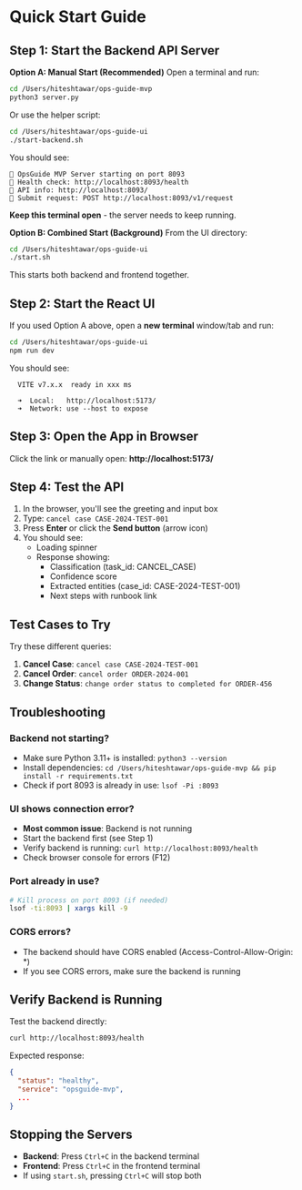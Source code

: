 # Quick Start Guide

## Step 1: Start the Backend API Server

**Option A: Manual Start (Recommended)**
Open a terminal and run:

```bash
cd /Users/hiteshtawar/ops-guide-mvp
python3 server.py
```

Or use the helper script:
```bash
cd /Users/hiteshtawar/ops-guide-ui
./start-backend.sh
```

You should see:
```
🚀 OpsGuide MVP Server starting on port 8093
📍 Health check: http://localhost:8093/health
📍 API info: http://localhost:8093/
📍 Submit request: POST http://localhost:8093/v1/request
```

**Keep this terminal open** - the server needs to keep running.

**Option B: Combined Start (Background)**
From the UI directory:
```bash
cd /Users/hiteshtawar/ops-guide-ui
./start.sh
```
This starts both backend and frontend together.

## Step 2: Start the React UI

If you used Option A above, open a **new terminal** window/tab and run:

```bash
cd /Users/hiteshtawar/ops-guide-ui
npm run dev
```

You should see:
```
  VITE v7.x.x  ready in xxx ms

  ➜  Local:   http://localhost:5173/
  ➜  Network: use --host to expose
```

## Step 3: Open the App in Browser

Click the link or manually open: **http://localhost:5173/**

## Step 4: Test the API

1. In the browser, you'll see the greeting and input box
2. Type: `cancel case CASE-2024-TEST-001`
3. Press **Enter** or click the **Send button** (arrow icon)
4. You should see:
   - Loading spinner
   - Response showing:
     - Classification (task_id: CANCEL_CASE)
     - Confidence score
     - Extracted entities (case_id: CASE-2024-TEST-001)
     - Next steps with runbook link

## Test Cases to Try

Try these different queries:

1. **Cancel Case**: `cancel case CASE-2024-TEST-001`
2. **Cancel Order**: `cancel order ORDER-2024-001`
3. **Change Status**: `change order status to completed for ORDER-456`

## Troubleshooting

### Backend not starting?
- Make sure Python 3.11+ is installed: `python3 --version`
- Install dependencies: `cd /Users/hiteshtawar/ops-guide-mvp && pip install -r requirements.txt`
- Check if port 8093 is already in use: `lsof -Pi :8093`

### UI shows connection error?
- **Most common issue**: Backend is not running
- Start the backend first (see Step 1)
- Verify backend is running: `curl http://localhost:8093/health`
- Check browser console for errors (F12)

### Port already in use?
```bash
# Kill process on port 8093 (if needed)
lsof -ti:8093 | xargs kill -9
```

### CORS errors?
- The backend should have CORS enabled (Access-Control-Allow-Origin: *)
- If you see CORS errors, make sure the backend is running

## Verify Backend is Running

Test the backend directly:
```bash
curl http://localhost:8093/health
```

Expected response:
```json
{
  "status": "healthy",
  "service": "opsguide-mvp",
  ...
}
```

## Stopping the Servers

- **Backend**: Press `Ctrl+C` in the backend terminal
- **Frontend**: Press `Ctrl+C` in the frontend terminal
- If using `start.sh`, pressing `Ctrl+C` will stop both
